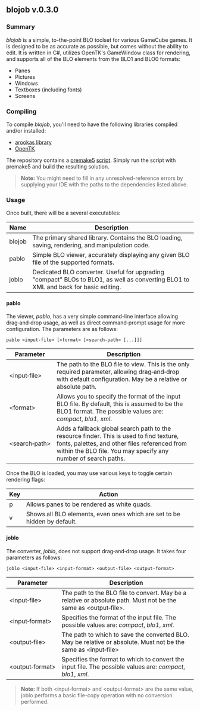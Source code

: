 
## blojob v.0.3.0

### Summary

_blojob_ is a simple, to-the-point BLO toolset for various GameCube games.
It is designed to be as accurate as possible, but comes without the ability to edit.
It is written in C#, utilizes OpenTK's GameWindow class for rendering, and supports all of the BLO elements from the BLO1 and BLO0 formats:

- Panes
- Pictures
- Windows
- Textboxes (including fonts)
- Screens

### Compiling

To compile _blojob_, you'll need to have the following libraries compiled and/or installed:

- [arookas library](http://github.com/arookas/arookas)
- [OpenTK](https://github.com/opentk/opentk)

The repository contains a [premake5](https://premake.github.io/) [script](premake5.lua).
Simply run the script with premake5 and build the resulting solution.

> **Note:** You might need to fill in any unresolved-reference errors by supplying your IDE with the paths to the dependencies listed above.

### Usage

Once built, there will be a several executables:

|Name|Description|
|----|-----------|
|blojob|The primary shared library. Contains the BLO loading, saving, rendering, and manipulation code.|
|pablo|Simple BLO viewer, accurately displaying any given BLO file of the supported formats.|
|joblo|Dedicated BLO converter. Useful for upgrading "compact" BLOs to BLO1, as well as converting BLO1 to XML and back for basic editing.|

#### pablo

The viewer, _pablo_, has a very simple command-line interface allowing drag&#8209;and&#8209;drop usage, as well as direct command&#8209;prompt usage for more configuration.
The parameters are as follows:

```
pablo <input-file> [<format> [<search-path> [...]]]
```

|Parameter|Description|
|---------|-----------|
|&lt;input&#8209;file&gt;|The path to the BLO file to view. This is the only required parameter, allowing drag&#8209;and&#8209;drop with default configuration. May be a relative or absolute path.|
|&lt;format&gt;|Allows you to specify the format of the input BLO file. By default, this is assumed to be the BLO1 format. The possible values are: _compact_, _blo1_, _xml_.|
|&lt;search&#8209;path&gt;|Adds a fallback global search path to the resource finder. This is used to find texture, fonts, palettes, and other files referenced from within the BLO file. You may specify any number of search paths.|

Once the BLO is loaded, you may use various keys to toggle certain rendering flags:

|Key|Action|
|---|------|
|p|Allows panes to be rendered as white quads.|
|v|Shows all BLO elements, even ones which are set to be hidden by default.|

#### joblo

The converter, _joblo_, does not support drag&#8209;and&#8209;drop usage. It takes four parameters as follows:

```
joblo <input-file> <input-format> <output-file> <output-format>
```

|Parameter|Description|
|---------|-----------|
|&lt;input&#8209;file&gt;|The path to the BLO file to convert. May be a relative or absolute path. Must not be the same as &lt;output&#8209;file&gt;.|
|&lt;input&#8209;format&gt;|Specifies the format of the input file. The possible values are: _compact_, _blo1_, _xml_.|
|&lt;output&#8209;file&gt;|The path to which to save the converted BLO. May be relative or absolute. Must not be the same as &lt;input&#8209;file&gt;|
|&lt;output&#8209;format&gt;|Specifies the format to which to convert the input file. The possible values are: _compact_, _blo1_, _xml_.|

> **Note:** If both &lt;input&#8209;format&gt; and &lt;output&#8209;format&gt; are the same value, joblo performs a basic file-copy operation with no conversion performed.
